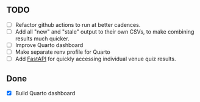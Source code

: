 ## TODO

-   [ ] Refactor github actions to run at better cadences.
-   [ ] Add all "new" and "stale" output to their own CSVs, to make combining results much quicker.
-   [ ] Improve Quarto dashboard
-   [ ] Make separate renv profile for Quarto
-   [ ] Add [FastAPI](https://fastapi.tiangolo.com/) for quickly accessing individual venue quiz results.

## Done

-   [x] Build Quarto dashboard
